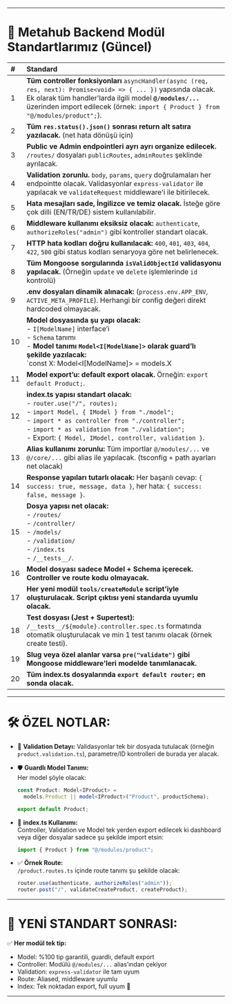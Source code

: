 

---

# 🎯 Metahub Backend Modül Standartlarımız (Güncel)

| #  | Standard |
|:---|:---------|
| 1  | **Tüm controller fonksiyonları** `asyncHandler(async (req, res, next): Promise<void> => { ... })` yapısında olacak. Ek olarak tüm handler'larda ilgili model **`@/modules/...`** üzerinden import edilecek (örnek: `import { Product } from "@/modules/product";`). |
| 2  | **Tüm `res.status().json()` sonrası return alt satıra yazılacak.** (net hata dönüşü için) |
| 3  | **Public ve Admin endpointleri ayrı ayrı organize edilecek.** `/routes/` dosyaları `publicRoutes`, `adminRoutes` şeklinde ayrılacak. |
| 4  | **Validation zorunlu.** `body`, `params`, `query` doğrulamaları her endpointte olacak. Validasyonlar `express-validator` ile yapılacak ve `validateRequest` middleware'i ile bitirilecek. |
| 5  | **Hata mesajları sade, İngilizce ve temiz olacak.** İsteğe göre çok dilli (EN/TR/DE) sistem kullanılabilir. |
| 6  | **Middleware kullanımı eksiksiz olacak:** `authenticate`, `authorizeRoles("admin")` gibi kontroller standart olacak. |
| 7  | **HTTP hata kodları doğru kullanılacak:** `400`, `401`, `403`, `404`, `422`, `500` gibi status kodları senaryoya göre net belirlenecek. |
| 8  | **Tüm Mongoose sorgularında `isValidObjectId` validasyonu yapılacak.** (Örneğin `update` ve `delete` işlemlerinde `id` kontrolü) |
| 9  | **.env dosyaları dinamik alınacak:** (`process.env.APP_ENV`, `ACTIVE_META_PROFILE`). Herhangi bir config değeri direkt hardcoded olmayacak. |
| 10 | **Model dosyasında şu yapı olacak:** <br> - `I[ModelName]` interface’i <br> - `Schema` tanımı <br> - **Model tanımı `Model<I[ModelName]>` olarak guard’lı şekilde yazılacak:**<br> `const X: Model<I[ModelName]> = models.X || model<I[ModelName]>("X", schema);` |
| 11 | **Model export’u: default export olacak.** Örneğin: `export default Product;`. |
| 12 | **index.ts yapısı standart olacak:** <br> - `router.use("/", routes);` <br> - `import Model, { IModel } from "./model";` <br> - `import * as controller from "./controller";` <br> - `import * as validation from "./validation";` <br> - Export: `{ Model, IModel, controller, validation }`. |
| 13 | **Alias kullanımı zorunlu:** Tüm importlar `@/modules/...` ve `@/core/...` gibi alias ile yapılacak. (tsconfig + path ayarları net olacak) |
| 14 | **Response yapıları tutarlı olacak:** Her başarılı cevap: `{ success: true, message, data }`, her hata: `{ success: false, message }`. |
| 15 | **Dosya yapısı net olacak:** <br> - `/routes/` <br> - `/controller/` <br> - `/models/` <br> - `/validation/` <br> - `/index.ts` <br> - `/__tests__/`. |
| 16 | **Model dosyası sadece Model + Schema içerecek. Controller ve route kodu olmayacak.** |
| 17 | **Her yeni modül `tools/createModule` script’iyle oluşturulacak. Script çıktısı yeni standarda uyumlu olacak.** |
| 18 | **Test dosyası (Jest + Supertest):** `/__tests__/${module}.controller.spec.ts` formatında otomatik oluşturulacak ve min 1 test tanımı olacak (örnek create testi). |
| 19 | **Slug veya özel alanlar varsa `pre("validate")` gibi Mongoose middleware'leri modelde tanımlanacak.** |
| 20 | **Tüm index.ts dosyalarında `export default router;` en sonda olacak.** |

---

# 🛠 ÖZEL NOTLAR:

- 🔐 **Validation Detayı:** Validasyonlar tek bir dosyada tutulacak (örneğin `product.validation.ts`), parametre/ID kontrolleri de burada yer alacak.

- 🛡 **Guardlı Model Tanımı:**  
  Her model şöyle olacak:

  ```ts
  const Product: Model<IProduct> =
    models.Product || model<IProduct>("Product", productSchema);

  export default Product;
  ```

- 🚀 **index.ts Kullanımı:**  
  Controller, Validation ve Model tek yerden export edilecek ki dashboard veya diğer dosyalar sadece şu şekilde import etsin:

  ```ts
  import { Product } from "@/modules/product";
  ```

- ✅ **Örnek Route:**  
  `/product.routes.ts` içinde route tanımı şu şekilde olacak:

  ```ts
  router.use(authenticate, authorizeRoles("admin"));
  router.post("/", validateCreateProduct, createProduct);
  ```

---

# 🚨 YENİ STANDART SONRASI:

✅ **Her modül tek tip:**  
- Model: %100 tip garantili, guardlı, default export  
- Controller: Modülü `@/modules/...` alias’ından çekiyor  
- Validation: `express-validator` ile tam uyum  
- Route: Aliased, middleware uyumlu  
- Index: Tek noktadan export, full uyum 🚀

---
